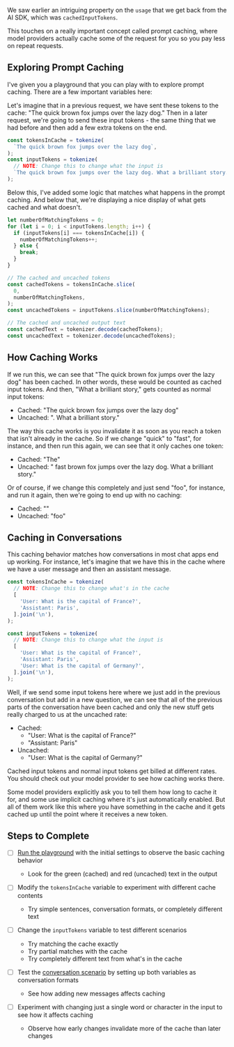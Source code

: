 We saw earlier an intriguing property on the `usage` that we get back from the AI SDK, which was `cachedInputTokens`.

This touches on a really important concept called prompt caching, where model providers actually cache some of the request for you so you pay less on repeat requests.

## Exploring Prompt Caching

I've given you a playground that you can play with to explore prompt caching. There are a few important variables here:

Let's imagine that in a previous request, we have sent these tokens to the cache: "The quick brown fox jumps over the lazy dog." Then in a later request, we're going to send these input tokens - the same thing that we had before and then add a few extra tokens on the end.

```ts
const tokensInCache = tokenize(
  `The quick brown fox jumps over the lazy dog`,
);
const inputTokens = tokenize(
  // NOTE: Change this to change what the input is
  `The quick brown fox jumps over the lazy dog. What a brilliant story.`,
);
```

Below this, I've added some logic that matches what happens in the prompt caching. And below that, we're displaying a nice display of what gets cached and what doesn't.

```ts
let numberOfMatchingTokens = 0;
for (let i = 0; i < inputTokens.length; i++) {
  if (inputTokens[i] === tokensInCache[i]) {
    numberOfMatchingTokens++;
  } else {
    break;
  }
}

// The cached and uncached tokens
const cachedTokens = tokensInCache.slice(
  0,
  numberOfMatchingTokens,
);
const uncachedTokens = inputTokens.slice(numberOfMatchingTokens);

// The cached and uncached output text
const cachedText = tokenizer.decode(cachedTokens);
const uncachedText = tokenizer.decode(uncachedTokens);
```

## How Caching Works

If we run this, we can see that "The quick brown fox jumps over the lazy dog" has been cached. In other words, these would be counted as cached input tokens. And then, "What a brilliant story," gets counted as normal input tokens:

- Cached: "The quick brown fox jumps over the lazy dog"
- Uncached: ". What a brilliant story."

The way this cache works is you invalidate it as soon as you reach a token that isn't already in the cache. So if we change "quick" to "fast", for instance, and then run this again, we can see that it only caches one token:

- Cached: "The"
- Uncached: " fast brown fox jumps over the lazy dog. What a brilliant story."

Or of course, if we change this completely and just send "foo", for instance, and run it again, then we're going to end up with no caching:

- Cached: ""
- Uncached: "foo"

## Caching in Conversations

This caching behavior matches how conversations in most chat apps end up working. For instance, let's imagine that we have this in the cache where we have a user message and then an assistant message.

```ts
const tokensInCache = tokenize(
  // NOTE: Change this to change what's in the cache
  [
    'User: What is the capital of France?',
    'Assistant: Paris',
  ].join('\n'),
);

const inputTokens = tokenize(
  // NOTE: Change this to change what the input is
  [
    'User: What is the capital of France?',
    'Assistant: Paris',
    'User: What is the capital of Germany?',
  ].join('\n'),
);
```

Well, if we send some input tokens here where we just add in the previous conversation but add in a new question, we can see that all of the previous parts of the conversation have been cached and only the new stuff gets really charged to us at the uncached rate:

- Cached:
  - "User: What is the capital of France?"
  - "Assistant: Paris"
- Uncached:
  - "User: What is the capital of Germany?"

Cached input tokens and normal input tokens get billed at different rates. You should check out your model provider to see how caching works there.

Some model providers explicitly ask you to tell them how long to cache it for, and some use implicit caching where it's just automatically enabled. But all of them work like this where you have something in the cache and it gets cached up until the point where it receives a new token.

## Steps to Complete

- [ ] [Run the playground](./main.ts) with the initial settings to observe the basic caching behavior
  - Look for the green (cached) and red (uncached) text in the output

- [ ] Modify the `tokensInCache` variable to experiment with different cache contents
  - Try simple sentences, conversation formats, or completely different text

- [ ] Change the `inputTokens` variable to test different scenarios
  - Try matching the cache exactly
  - Try partial matches with the cache
  - Try completely different text from what's in the cache

- [ ] Test the [conversation scenario](../explainer.2/main.ts) by setting up both variables as conversation formats
  - See how adding new messages affects caching

- [ ] Experiment with changing just a single word or character in the input to see how it affects caching
  - Observe how early changes invalidate more of the cache than later changes
